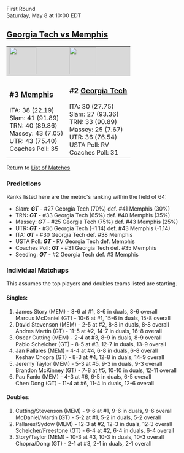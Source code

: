 First Round  
Saturday, May 8 at 10:00 EDT
## [Georgia Tech vs Memphis](https://www.ncaa.com/game/5833387) 

<table>  
<tr style="background-color: #d9d9d9 !important"><td><a href="../"><img src="https://www.ncaa.com/sites/default/files/images/logos/schools/m/memphis.70.png" width="70" height="70" /></a></td><td><a href="../"><img src="https://www.ncaa.com/sites/default/files/images/logos/schools/g/georgia-tech.70.png" width="70" height="70" /></a></td></tr>
<tr><td>  

<h3>#3 <a href="../">Memphis</a></h3>  
ITA: 38 (22.19)<br>  
Slam: 41 (91.89)<br>  
TRN: 40 (89.86)<br>  
Massey: 43 (7.05)<br>  
UTR: 43 (75.40)<br>  
Coaches Poll: 35<br>  

</td><td>  

<h3>#2 <a href="../">Georgia Tech</a></h3>  
ITA: 30 (27.75)<br>  
Slam: 27 (93.36)<br>  
TRN: 33 (90.89)<br>  
Massey: 25 (7.67)<br>  
UTR: 36 (76.54)<br>  
USTA Poll: RV<br>  
Coaches Poll: 31<br>  

</td></tr></table>  

Return to [List of Matches](../index.md)  

### Predictions  

Ranks listed here are the metric's ranking within the field of 64:  
- Slam: ***GT*** - #27 Georgia Tech (70%) def. #41 Memphis (30%)  
- TRN: ***GT*** - #33 Georgia Tech (65%) def. #40 Memphis (35%)  
- Massey: ***GT*** - #25 Georgia Tech (75%) def. #43 Memphis (25%)  
- UTR: ***GT*** - #36 Georgia Tech (+1.14) def. #43 Memphis (-1.14)  
- ITA: ***GT*** - #30 Georgia Tech def. #38 Memphis  
- USTA Poll: ***GT*** - RV Georgia Tech def. Memphis  
- Coaches Poll: ***GT*** - #31 Georgia Tech def. #35 Memphis  
- Seeding: ***GT*** - #2 Georgia Tech def. #3 Memphis  

### Individual Matchups  

This assumes the top players and doubles teams listed are starting.  

#### Singles:  
1. James Story (MEM) - 8-6 at #1, 8-6 in duals, 8-6 overall  
   Marcus McDaniel (GT) - 10-6 at #1, 15-6 in duals, 15-8 overall
2. David Stevenson (MEM) - 2-5 at #2, 8-8 in duals, 8-8 overall  
   Andres Martin (GT) - 11-5 at #2, 14-7 in duals, 16-8 overall
3. Oscar Cutting (MEM) - 2-4 at #3, 8-9 in duals, 8-9 overall  
   Pablo Schelcher (GT) - 8-5 at #3, 12-7 in duals, 13-9 overall
4. Jan Pallares (MEM) - 4-4 at #4, 6-8 in duals, 6-8 overall  
   Keshav Chopra (GT) - 8-3 at #4, 12-8 in duals, 14-9 overall
5. Jeremy Taylor (MEM) - 5-3 at #5, 9-3 in duals, 9-3 overall  
   Brandon McKinney (GT) - 7-8 at #5, 10-10 in duals, 12-11 overall
6. Pau Fanlo (MEM) - 4-3 at #6, 6-5 in duals, 6-5 overall  
   Chen Dong (GT) - 11-4 at #6, 11-4 in duals, 12-6 overall

#### Doubles:  
1. Cutting/Stevenson (MEM) - 9-6 at #1, 9-6 in duals, 9-6 overall  
   McDaniel/Martin (GT) - 5-2 at #1, 5-2 in duals, 5-2 overall
2. Pallares/Sydow (MEM) - 12-3 at #2, 12-3 in duals, 12-3 overall  
   Schelcher/Freestone (GT) - 6-4 at #2, 6-4 in duals, 6-4 overall
3. Story/Taylor (MEM) - 10-3 at #3, 10-3 in duals, 10-3 overall  
   Chopra/Dong (GT) - 2-1 at #3, 2-1 in duals, 2-1 overall